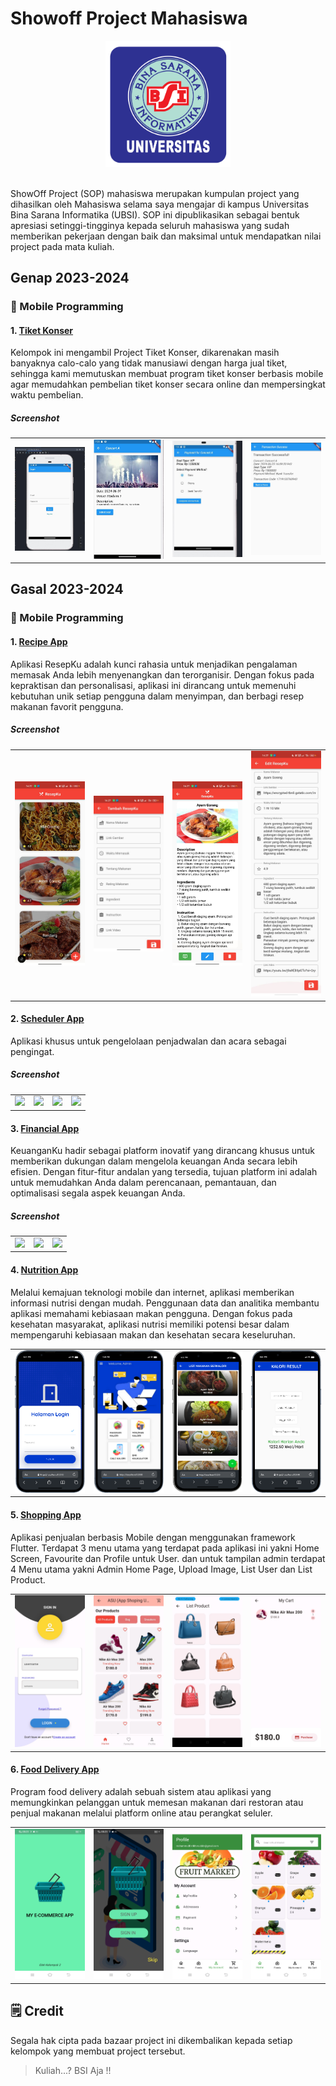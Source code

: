 # Showoff Project Mahasiswa
<div align="center">
  <img src="assets/logo_ubsi.png" width="200px">
</div>
<br>

ShowOff Project (SOP) mahasiswa merupakan kumpulan project yang dihasilkan oleh Mahasiswa selama saya mengajar di kampus
Universitas Bina Sarana Informatika (UBSI). SOP ini dipublikasikan sebagai bentuk apresiasi setinggi-tingginya kepada
seluruh mahasiswa yang sudah memberikan pekerjaan dengan baik dan maksimal
untuk mendapatkan nilai project pada mata kuliah.

## Genap 2023-2024
### 📱 Mobile Programming
#### 1. <a href="https://github.com/Farhan-19220459/Tiketkonserapp">Tiket Konser</a>
Kelompok ini mengambil Project Tiket Konser, dikarenakan masih banyaknya calo-calo yang tidak manusiawi dengan harga jual tiket, sehingga kami memutuskan membuat program tiket konser berbasis mobile agar memudahkan pembelian tiket konser secara online dan mempersingkat waktu pembelian.
##### Screenshot
<table>
  <tr>
    <td><img src="https://github.com/Farhan-19220459/Tiketkonserapp/blob/main/assets/img/Login%20Form.jpg?raw=true" width="180"></td>
    <td><img src="https://github.com/Farhan-19220459/Tiketkonserapp/blob/main/assets/img/Detail%20Konser.jpeg?raw=true" width="180"></td>
    <td><img src="https://github.com/Farhan-19220459/Tiketkonserapp/blob/main/assets/img/Metode%20Pembayaran.jpg?raw=true" width="180"></td>
    <td><img src="https://github.com/Farhan-19220459/Tiketkonserapp/blob/main/assets/img/Transaksi%20Berhasil.jpg?raw=true" width="180"></td>
  </tr>
</table>

## Gasal 2023-2024
### 📱 Mobile Programming
#### 1. <a href="https://github.com/aldytarigan/recipe_app">Recipe App</a>
Aplikasi ResepKu adalah kunci rahasia untuk menjadikan pengalaman memasak Anda lebih menyenangkan dan terorganisir. Dengan fokus pada kepraktisan dan personalisasi, aplikasi ini dirancang untuk memenuhi kebutuhan unik setiap pengguna dalam menyimpan, dan berbagi resep makanan favorit pengguna.
##### Screenshot
<table>
  <tr>
    <td><img src="https://github.com/aldytarigan/recipe_app/blob/main/assets/img/home.jpg" width="180"></td>
    <td><img src="https://github.com/aldytarigan/recipe_app/blob/main/assets/img/tambah_resep.jpg" width="180"></td>
    <td><img src="https://github.com/aldytarigan/recipe_app/blob/main/assets/img/detail_resep.jpg" width="180"></td>
    <td><img src="https://github.com/aldytarigan/recipe_app/blob/main/assets/img/edit_resep.jpg" width="180"></td>
  </tr>
</table>

#### 2. <a href="https://github.com/SuamiSahShiroko/simple-scheduler-ubsi">Scheduler App</a>
Aplikasi khusus untuk pengelolaan penjadwalan dan acara sebagai pengingat.
##### Screenshot
<table>
  <tr>
    <td><img src="https://github.com/SuamiSahShiroko/simple-scheduler-ubsi/blob/test/screenshoots/1.PNG" width="180"></td>
    <td><img src="https://github.com/SuamiSahShiroko/simple-scheduler-ubsi/blob/test/screenshoots/3.PNG" width="180"></td>
    <td><img src="https://github.com/SuamiSahShiroko/simple-scheduler-ubsi/blob/test/screenshoots/4.PNG" width="180"></td>
    <td><img src="https://github.com/SuamiSahShiroko/simple-scheduler-ubsi/blob/test/screenshoots/7.PNG" width="180"></td>
  </tr>
</table>

#### 3. <a href="https://github.com/andrr64/KeuanganKu">Financial App</a>
KeuanganKu hadir sebagai platform inovatif yang dirancang khusus untuk memberikan dukungan dalam mengelola keuangan Anda secara lebih efisien. Dengan fitur-fitur andalan yang tersedia, tujuan platform ini adalah untuk memudahkan Anda dalam perencanaan, pemantauan, dan optimalisasi segala aspek keuangan Anda.
##### Screenshot
<table>
  <tr>
    <td><img src="https://github.com/andrr64/KeuanganKu/blob/master/assets/screenshot_aplikasi/beranda.png" width="180"></td>
    <td><img src="https://github.com/andrr64/KeuanganKu/blob/master/assets/screenshot_aplikasi/pengeluaran.png" width="180"></td>
    <td><img src="https://github.com/andrr64/KeuanganKu/blob/master/assets/screenshot_aplikasi/wallet.png" width="180"></td>
  </tr>
</table>

#### 4. <a href="https://github.com/Enzeed/Nutrisi-Apps-Kelompok2-FINAL_MP/tree/main/nutrisi">Nutrition App</a>
Melalui kemajuan teknologi mobile dan internet, aplikasi memberikan informasi nutrisi dengan mudah. Penggunaan data dan analitika membantu aplikasi memahami kebiasaan makan pengguna. Dengan fokus pada kesehatan masyarakat, aplikasi nutrisi memiliki potensi besar dalam mempengaruhi kebiasaan makan dan kesehatan secara keseluruhan.
<table>
  <tr>
    <td><img src="https://github.com/Enzeed/Nutrisi-Apps-Kelompok2-FINAL_MP/blob/main/nutrisi/assets/ssapk/login.png" width="180"></td>
    <td><img src="https://github.com/Enzeed/Nutrisi-Apps-Kelompok2-FINAL_MP/blob/main/nutrisi/assets/ssapk/Home.png" width="180"></td>
    <td><img src="https://github.com/Enzeed/Nutrisi-Apps-Kelompok2-FINAL_MP/blob/main/nutrisi/assets/ssapk/Daftar-makanan.png" width="180"></td>
    <td><img src="https://github.com/Enzeed/Nutrisi-Apps-Kelompok2-FINAL_MP/blob/main/nutrisi/assets/ssapk/Kalori-result.png" width="180"></td>
  </tr>
</table>

#### 5. <a href="https://github.com/prast02/asu">Shopping App</a>
Aplikasi penjualan berbasis Mobile dengan menggunakan framework Flutter. Terdapat 3 menu utama yang terdapat pada aplikasi ini yakni Home Screen, Favourite dan Profile untuk User.
dan untuk tampilan admin terdapat 4 Menu utama yakni Admin Home Page, Upload Image, List User dan List Product.
<table>
  <tr>
    <td><img src="https://github.com/prast02/asu/blob/main/assets/img/login_screen.jpeg" width="180"></td>
    <td><img src="https://github.com/prast02/asu/blob/main/assets/img/user_home_screen.jpeg" width="180"></td>
    <td><img src="https://github.com/prast02/asu/blob/main/assets/img/list_product.jpeg" width="180"></td>
    <td><img src="https://github.com/prast02/asu/blob/main/assets/img/cart_screen.jpeg" width="180"></td>
  </tr>
</table>

#### 6. <a href="https://github.com/syaeiful/project_mobile_programming">Food Delivery App</a>
Program food delivery adalah sebuah sistem atau aplikasi yang memungkinkan pelanggan untuk memesan makanan dari restoran atau penjual makanan melalui platform online atau perangkat seluler. 
<table>
  <tr>
    <td><img src="https://github.com/syaeiful/project_mobile_programming/blob/main/img/SC_1.jpg" width="180"></td>
    <td><img src="https://github.com/syaeiful/project_mobile_programming/blob/main/img/SC_2.jpg" width="180"></td>
    <td><img src="https://github.com/syaeiful/project_mobile_programming/blob/main/img/SC_4.jpg" width="180"></td>
    <td><img src="https://github.com/syaeiful/project_mobile_programming/blob/main/img/SC_7.jpg" width="180"></td>
  </tr>
</table>

## 🗒️ Credit
Segala hak cipta pada bazaar project ini dikembalikan kepada setiap kelompok yang membuat project tersebut.
<blockquote>Kuliah...? BSI Aja !!</blockquote>
